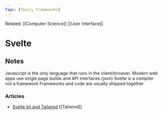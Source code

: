 ```yaml
---
Tags: [Tools, Frameworks]
---
```

Related: [[Computer Science]] [[User Interface]] 

# Svelte

## Notes
Javascript is the only language that runs in the client/browser. 
Modern web apps use single page builds and API interfaces (json)
Svelte is a compiler not a framework
Frameworks and code are usually shipped together



### Articles
- [Svelte kit and Tailwind](https://levelup.gitconnected.com/how-to-use-svelte-kit-with-tailwind-css-jit-just-in-time-compilation-bc04c0c9ec17) [[Tailwind]]
